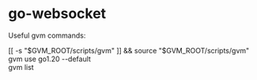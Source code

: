 # go-websocket

Useful gvm commands:

[[ -s "$GVM_ROOT/scripts/gvm" ]] && source "$GVM_ROOT/scripts/gvm"  
gvm use go1.20 --default  
gvm list  
